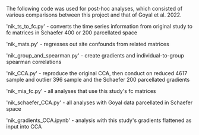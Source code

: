 The following code was used for post-hoc analyses, which consisted of various comparisons between this project and that of Goyal et al. 2022.

'nik_ts_to_fc.py' - converts the time series information from original study to fc matrices in Schaefer 400 or 200 parcellated space

'nik_mats.py' - regresses out site confounds from related matrices

'nik_group_and_spearman.py' - create gradients and individual-to-group spearman correlations

'nik_CCA.py' - reproduce the original CCA, then conduct on reduced 4617 sample and outlier 396 sample and the Schaefer 200 parcellated gradients

'nik_mia_fc.py' - all analyses that use this study's fc matrices

'nik_schaefer_CCA.py' - all analyses with Goyal data parcellated in Schaefer space

'nik_gradients_CCA.ipynb' - analysis with this study's gradients flattened as input into CCA
